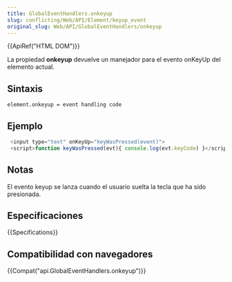 ```yaml
---
title: GlobalEventHandlers.onkeyup
slug: conflicting/Web/API/Element/keyup_event
original_slug: Web/API/GlobalEventHandlers/onkeyup
---
```


{{ApiRef("HTML DOM")}}

La propiedad **onkeyup** devuelve un manejador para el evento onKeyUp del elemento actual.

## Sintaxis

```
element.onkeyup = event handling code
```

## Ejemplo

```js
 <input type="text" onKeyUp="keyWasPressed(event)">
 <script>function keyWasPressed(evt){ console.log(evt.keyCode) }</script>
```

## Notas

El evento keyup se lanza cuando el usuario suelta la tecla que ha sido presionada.

## Especificaciones

{{Specifications}}

## Compatibilidad con navegadores

{{Compat("api.GlobalEventHandlers.onkeyup")}}

